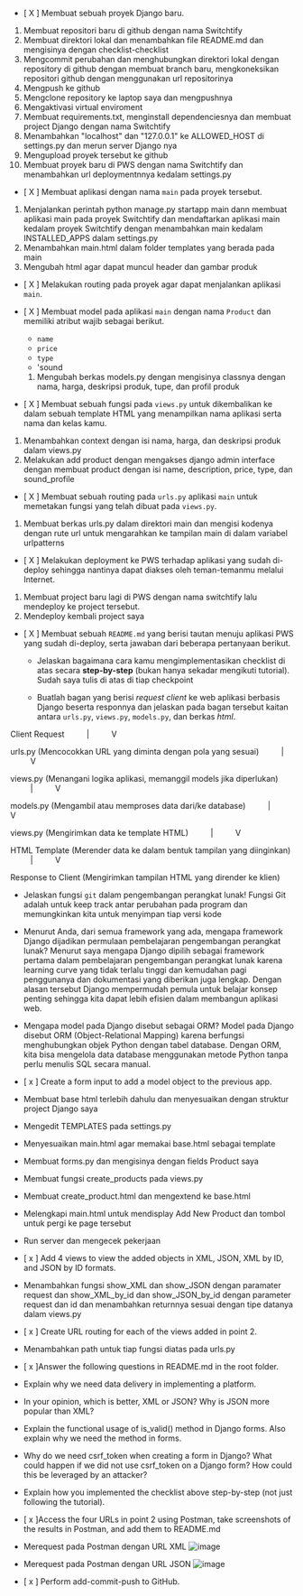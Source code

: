 - [ X ] Membuat sebuah proyek Django baru.
 1. Membuat repositori baru di github dengan nama Switchtify
 2. Membuat direktori lokal dan menambahkan file README.md dan mengisinya dengan checklist-checklist
 3. Mengcommit perubahan dan menghubungkan direktori lokal dengan repository di github dengan membuat branch baru, mengkoneksikan repositori github dengan menggunakan url repositorinya
 4. Mengpush ke github
 5. Mengclone repository ke laptop saya dan mengpushnya
 6. Mengaktivasi virtual enviroment
 7. Membuat requirements.txt, menginstall dependenciesnya dan membuat project Django dengan nama Switchtify
 8. Menambahkan "localhost" dan "127.0.0.1" ke ALLOWED_HOST di settings.py dan merun server Django nya
 9. Mengupload proyek tersebut ke github
 10. Membuat proyek baru di PWS dengan nama Switchtify dan menambahkan url deploymentnnya kedalam settings.py

- [ X ] Membuat aplikasi dengan nama `main` pada proyek tersebut.
1. Menjalankan perintah python manage.py startapp main dann membuat aplikasi main pada proyek Switchtify dan mendaftarkan aplikasi main kedalam proyek Switchtify dengan menambahkan main kedalam INSTALLED_APPS dalam settings.py
2. Menambahkan main.html dalam folder templates yang berada pada main
3. Mengubah html agar dapat muncul header dan gambar produk

- [ X ] Melakukan routing pada proyek agar dapat menjalankan aplikasi `main`.

- [ X ] Membuat model pada aplikasi `main` dengan nama `Product` dan memiliki atribut wajib sebagai berikut.
  - `name`
  - `price`
  - `type`
  - 'sound
  1. Mengubah berkas models.py dengan mengisinya classnya dengan nama, harga, deskripsi produk, tupe, dan profil produk

- [ X ] Membuat sebuah fungsi pada `views.py` untuk dikembalikan ke dalam sebuah template HTML yang menampilkan nama aplikasi serta nama dan kelas kamu.
1. Menambahkan context dengan isi nama, harga, dan deskripsi produk dalam views.py
2. Melakukan add product dengan mengakses django admin interface dengan membuat product dengan isi name, description, price, type, dan sound_profile

- [ X ] Membuat sebuah routing pada `urls.py` aplikasi `main` untuk memetakan fungsi yang telah dibuat pada `views.py`.
1. Membuat berkas urls.py dalam direktori main dan mengisi kodenya dengan rute url untuk mengarahkan ke tampilan main di dalam variabel urlpatterns

- [ X ] Melakukan deployment ke PWS terhadap aplikasi yang sudah di-deploy sehingga nantinya dapat diakses oleh teman-temanmu melalui Internet.
1. Membuat project baru lagi di PWS dengan nama switchtify lalu mendeploy ke project tersebut.
2. Mendeploy kembali project saya


- [ X ] Membuat sebuah `README.md` yang berisi tautan menuju aplikasi PWS yang sudah di-deploy, serta jawaban dari beberapa pertanyaan berikut.
  - Jelaskan bagaimana cara kamu mengimplementasikan checklist di atas secara **step-by-step** (bukan hanya sekadar mengikuti tutorial).
    Sudah saya tulis di atas di tiap checkpoint

  - Buatlah bagan yang berisi *request client* ke web aplikasi berbasis Django beserta responnya dan jelaskan pada bagan tersebut kaitan antara `urls.py`, `views.py`, `models.py`, dan berkas *html*.
  
Client Request
         |
         V

urls.py (Mencocokkan URL yang diminta dengan pola yang sesuai)
         |
         V

views.py (Menangani logika aplikasi, memanggil models jika diperlukan)
         |
         V

models.py (Mengambil atau memproses data dari/ke database)
         |
         V

views.py (Mengirimkan data ke template HTML)
         |
         V

HTML Template (Merender data ke dalam bentuk tampilan yang diinginkan)
         |
         V

Response to Client (Mengirimkan tampilan HTML yang dirender ke klien)

  - Jelaskan fungsi `git` dalam pengembangan perangkat lunak!
    Fungsi Git adalah untuk keep track antar perubahan pada program dan memungkinkan kita untuk menyimpan tiap versi kode

  - Menurut Anda, dari semua framework yang ada, mengapa framework Django dijadikan permulaan pembelajaran pengembangan perangkat lunak?
    Menurut saya mengapa Django dipilih sebagai framework pertama dalam pembelajaran pengembangan perangkat lunak karena learning curve yang tidak terlalu tinggi dan kemudahan pagi penggunanya dan dokumentasi yang diberikan juga lengkap. Dengan alasan tersebut Django mempermudah pemula untuk belajar konsep penting sehingga kita dapat lebih efisien dalam membangun aplikasi web.

  - Mengapa model pada Django disebut sebagai ORM?
  Model pada Django disebut ORM (Object-Relational Mapping) karena berfungsi menghubungkan objek Python dengan tabel database. Dengan ORM, kita bisa mengelola data database menggunakan metode Python tanpa perlu menulis SQL secara manual.

 - [ x ] Create a form input to add a model object to  the previous app.
  - Membuat base html terlebih dahulu dan menyesuaikan dengan struktur project Django saya
  - Mengedit TEMPLATES pada settings.py 
  - Menyesuaikan main.html agar memakai base.html sebagai template
  - Membuat forms.py dan mengisinya dengan fields Product saya
  - Membuat fungsi create_products pada views.py 
  - Membuat create_product.html dan mengextend ke base.html
  - Melengkapi main.html untuk mendisplay Add New Product dan tombol untuk pergi ke page tersebut
  - Run server dan mengecek pekerjaan

 - [ x ] Add 4 views to view the added objects in XML, JSON, XML by ID, and JSON by ID formats.
  - Menambahkan fungsi  show_XML dan show_JSON dengan paramater request dan show_XML_by_id dan show_JSON_by_id dengan parameter request dan id dan menambahkan returnnya sesuai dengan tipe datanya dalam views.py

 - [ x ] Create URL routing for each of the views added in point 2.
  - Menambahkan path untuk tiap fungsi diatas pada urls.py

 - [ x ]Answer the following questions in README.md in the root folder.
 - Explain why we need data delivery in implementing a platform.
 - In your opinion, which is better, XML or JSON? Why is JSON more popular than XML?
 - Explain the functional usage of is_valid() method in Django forms. Also explain why we need the method in forms.
 - Why do we need csrf_token when creating a form in Django? What could happen if we did not use csrf_token on a Django form? How could this be leveraged by an attacker?
 - Explain how you implemented the checklist above step-by-step (not just following the tutorial).

 - [ x ]Access the four URLs in point 2 using Postman, take screenshots of the results in Postman, and add them to README.md
  - Merequest pada Postman dengan URL XML
    ![image](https://github.com/user-attachments/assets/80efb17c-1e55-4e8f-ae06-a23e941126be)
   
  - Merequest pada Postman dengan URL JSON
    ![image](https://github.com/user-attachments/assets/779f77a9-f65c-4e9e-8c5d-6fe064d11bf4)


- [ x ] Perform add-commit-push to GitHub.
